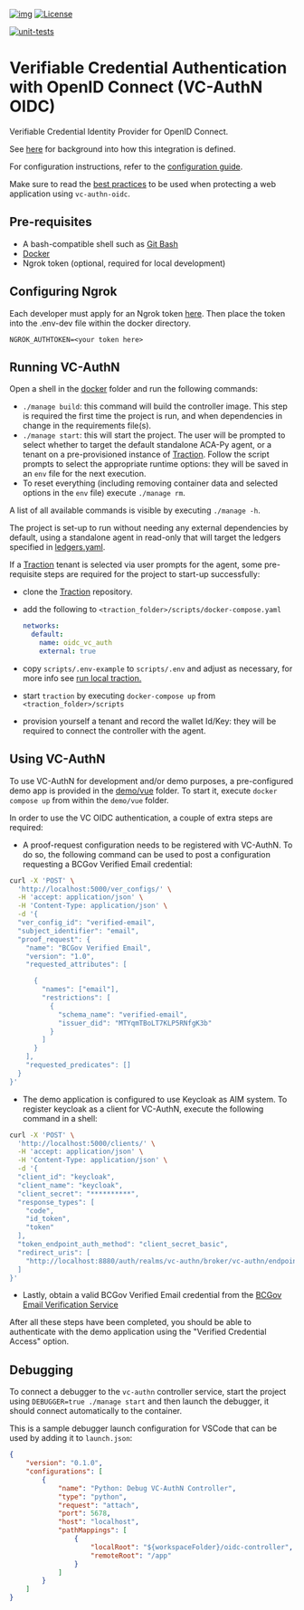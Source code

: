 [![img](https://img.shields.io/badge/Lifecycle-Maturing-007EC6)](https://github.com/bcgov/repomountie/blob/master/doc/lifecycle-badges.md)
[![License](https://img.shields.io/badge/License-Apache%202.0-blue.svg)](LICENSE)

[![unit-tests](https://github.com/bcgov/vc-authn-oidc/actions/workflows/controller_unittests.yml/badge.svg?branch=2.0-development&event=push)](https://github.com/bcgov/vc-authn-oidc/actions/workflows/controller_unittests.yml)

# Verifiable Credential Authentication with OpenID Connect (VC-AuthN OIDC)

Verifiable Credential Identity Provider for OpenID Connect.

See [here](/docs/README.md) for background into how this integration is defined.

For configuration instructions, refer to the [configuration guide](/docs/ConfigurationGuide.md).

Make sure to read the [best practices](/docs/BestPractices.md) to be used when protecting a web application using `vc-authn-oidc`.

## Pre-requisites

- A bash-compatible shell such as [Git Bash](https://git-scm.com/downloads)
- [Docker](https://docs.docker.com/get-docker/)
- Ngrok token (optional, required for local development)

## Configuring Ngrok

Each developer must apply for an Ngrok token [here](https://dashboard.ngrok.com/get-started/your-authtoken). Then place the token into the .env-dev file within the docker directory.

```
NGROK_AUTHTOKEN=<your token here>
```

## Running VC-AuthN

Open a shell in the [docker](docker/) folder and run the following commands:

- `./manage build`: this command will build the controller image. This step is required the first time the project is run, and when dependencies in change in the requirements file(s).
- `./manage start`: this will start the project. The user will be prompted to select whether to target the default standalone ACA-Py agent, or a tenant on a pre-provisioned instance of [Traction](https://github.com/bcgov/traction). Follow the script prompts to select the appropriate runtime options: they will be saved in an `env` file for the next execution.
- To reset everything (including removing container data and selected options in the `env` file) execute `./manage rm`.

A list of all available commands is visible by executing `./manage -h`.

The project is set-up to run without needing any external dependencies by default, using a standalone agent in read-only that will target the ledgers specified in [ledgers.yaml](docker/agent/config/ledgers.yaml).

If a [Traction](https://github.com/bcgov/traction) tenant is selected via user prompts for the agent, some pre-requisite steps are required for the project to start-up successfully:

- clone the [Traction](https://github.com/bcgov/traction) repository.
- add the following to `<traction_folder>/scripts/docker-compose.yaml`

  ```yaml
  networks:
    default:
      name: oidc_vc_auth
      external: true
  ```
- copy `scripts/.env-example` to `scripts/.env` and adjust as necessary, for more info see [run local traction.](https://github.com/bcgov/traction/blob/main/scripts/README.md#run-local-traction)
- start `traction` by executing `docker-compose up` from `<traction_folder>/scripts`
- provision yourself a tenant and record the wallet Id/Key: they will be required to connect the controller with the agent.

## Using VC-AuthN

To use VC-AuthN for development and/or demo purposes, a pre-configured demo app is provided in the [demo/vue](demo/vue/) folder. To start it, execute `docker compose up` from within the `demo/vue` folder.

In order to use the VC OIDC authentication, a couple of extra steps are required:

- A proof-request configuration needs to be registered with VC-AuthN. To do
  so, the following command can be used to post a configuration requesting a BCGov Verified Email credential:

```bash
curl -X 'POST' \
  'http://localhost:5000/ver_configs/' \
  -H 'accept: application/json' \
  -H 'Content-Type: application/json' \
  -d '{
  "ver_config_id": "verified-email",
  "subject_identifier": "email",
  "proof_request": {
    "name": "BCGov Verified Email",
    "version": "1.0",
    "requested_attributes": [

      {
        "names": ["email"],
        "restrictions": [
          {
            "schema_name": "verified-email",
            "issuer_did": "MTYqmTBoLT7KLP5RNfgK3b"
          }
        ]
      }
    ],
    "requested_predicates": []
  }
}'
```

- The demo application is configured to use Keycloak as AIM system. To register keycloak as a client for VC-AuthN, execute the following command in a shell:

```bash
curl -X 'POST' \
  'http://localhost:5000/clients/' \
  -H 'accept: application/json' \
  -H 'Content-Type: application/json' \
  -d '{
  "client_id": "keycloak",
  "client_name": "keycloak",
  "client_secret": "**********",
  "response_types": [
    "code",
    "id_token",
    "token"
  ],
  "token_endpoint_auth_method": "client_secret_basic",
  "redirect_uris": [
    "http://localhost:8880/auth/realms/vc-authn/broker/vc-authn/endpoint"
  ]
}'
```

- Lastly, obtain a valid BCGov Verified Email credential from the [BCGov Email Verification Service](https://email-verification.vonx.io)

After all these steps have been completed, you should be able to authenticate with the demo application using the "Verified Credential Access" option.

## Debugging

To connect a debugger to the `vc-authn` controller service, start the project using `DEBUGGER=true ./manage start` and then launch the debugger, it should connect automatically to the container.

This is a sample debugger launch configuration for VSCode that can be used by adding it to `launch.json`:
```json
{
    "version": "0.1.0",
    "configurations": [
        {
            "name": "Python: Debug VC-AuthN Controller",
            "type": "python",
            "request": "attach",
            "port": 5678,
            "host": "localhost",
            "pathMappings": [
                {
                    "localRoot": "${workspaceFolder}/oidc-controller",
                    "remoteRoot": "/app"
                }
            ]
        }
    ]
}
```